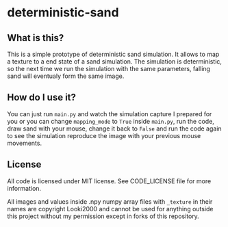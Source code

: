 # deterministic-sand

## What is this?

This is a simple prototype of deterministic sand simulation. It allows to map a texture to a end state of a sand simulation. The simulation is deterministic, so the next time we run the simulation with the same parameters, falling sand will eventualy form the same image.

## How do I use it?

You can just run `main.py` and watch the simulation capture I prepared for you or you can change `mapping_mode` to `True` inside `main.py`, run the code, draw sand with your mouse, change it back to `False` and run the code again to see the simulation reproduce the image with your previous mouse movements.

## License

All code is licensed under MIT license. See CODE_LICENSE file for more information.

All images and values inside .npy numpy array files with `_texture` in their names are copyright Looki2000 and cannot be used for anything outside this project without my permission except in forks of this repository.
